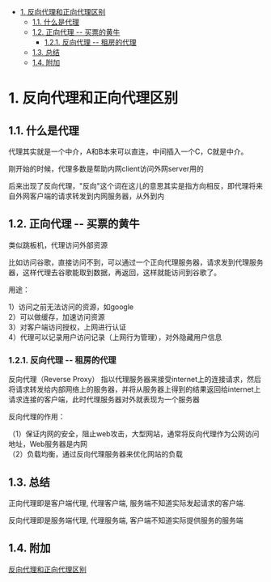 <!-- TOC -->

- [1. 反向代理和正向代理区别](#1-反向代理和正向代理区别)
  - [1.1. 什么是代理](#11-什么是代理)
  - [1.2. 正向代理 -- 买票的黄牛](#12-正向代理----买票的黄牛)
    - [1.2.1. 反向代理 -- 租房的代理](#121-反向代理----租房的代理)
  - [1.3. 总结](#13-总结)
  - [1.4. 附加](#14-附加)

<!-- /TOC -->
# 1. 反向代理和正向代理区别
## 1.1. 什么是代理
代理其实就是一个中介，A和B本来可以直连，中间插入一个C，C就是中介。

刚开始的时候，代理多数是帮助内网client访问外网server用的

后来出现了反向代理，"反向"这个词在这儿的意思其实是指方向相反，即代理将来自外网客户端的请求转发到内网服务器，从外到内

## 1.2. 正向代理 -- 买票的黄牛
类似跳板机，代理访问外部资源

比如访问谷歌，直接访问不到，可以通过一个正向代理服务器，请求发到代理服务器，这样代理去谷歌能取到数据，再返回，这样就能访问到谷歌了。

用途：

1）访问之前无法访问的资源，如google\
2）可以做缓存，加速访问资源\
3）对客户端访问授权，上网进行认证\
4）代理可以记录用户访问记录（上网行为管理），对外隐藏用户信息

### 1.2.1. 反向代理 -- 租房的代理
反向代理（Reverse Proxy）
指以代理服务器来接受internet上的连接请求，然后将请求转发给内部网络上的服务器，并将从服务器上得到的结果返回给internet上请求连接的客户端，此时代理服务器对外就表现为一个服务器

反向代理的作用：

（1）保证内网的安全，阻止web攻击，大型网站，通常将反向代理作为公网访问地址，Web服务器是内网\
（2）负载均衡，通过反向代理服务器来优化网站的负载

## 1.3. 总结
正向代理即是客户端代理, 代理客户端, 服务端不知道实际发起请求的客户端.

反向代理即是服务端代理, 代理服务端, 客户端不知道实际提供服务的服务端

## 1.4. 附加
[反向代理和正向代理区别](https://www.cnblogs.com/taostaryu/p/10547132.html)